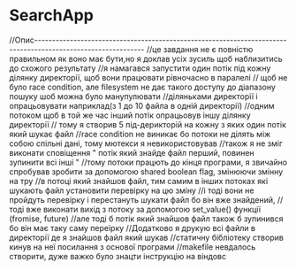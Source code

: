 # SearchApp
//Опис-------------------------------------------------------------------------------------------------------------
//це завдання не є повністю правильном як воно має бути,но я доклав усіх зусиль щоб наблизитись до схожого результату
//я намагався запустити один потік під кожну ділянку  директорії, щоб вони працювати рівночасно в паралелі
// щоб не було race condition, але filesystem не дає такого доступу до діапазону пошуку шоб можна було манупулювати 
//діляньками директорії і опрацьовувати наприклад(з 1 до 10 файла в одній директорії) 
//одним потоком щоб в той же час інший потік опрацьовув іншу ділянку директорії
// тому я створив 5 під-дерикторій на кожну з яких один потік який шукає файл
//race condition не виникає бо потоки не ділять між собою спільні дані, тому мютекси я невикористовував
//також я не зміг виконати сповіщення " потік який знайде файл перший, повинен зупинити всі інші "
//тому потоки працють до кінця програми, я звичайно спробував зробити за допомогою shared boolean flag, змінюючи змінну на тру 
//в потоці який знайшов файл, тим самим в інших потоках які шукають файл установити перевірку на цю зміну
//і тоді вони не пройдуть перевірку і перестануть шукати файл бо він вже знайдений,
// тоді вже виконати вихід з потоку за допомогою set_value() функції (fromise, future)
//але тоді б потік який знайшов файл також б зупинився бо він має таку саму переірку
//Додатково я друкую всі файли в директорії де я знайшов файл який шукав
//статичну бібліотеку створив кинув на неї посилання з основої програми
//makefile невдалось створити, дуже важко було знацти інструкцію на віндовс
